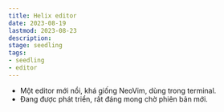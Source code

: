```yaml
---
title: Helix editor
date: 2023-08-19
lastmod: 2023-08-23
description:
stage: seedling  
tags: 
- seedling
- editor
---
```

- Một editor mới nổi, khá giống NeoVim, dùng trong terminal.
- Đang được phát triển, rất đáng mong chờ phiên bản mới.

